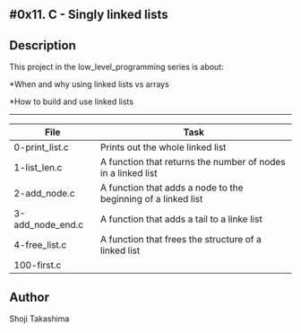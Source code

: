#0x11. C - Singly linked lists
---
## Description

This project in the low_level_programming series is about:

*When and why using linked lists vs arrays

*How to build and use linked lists

---
File|Task
---|---
0-print_list.c | Prints out the whole linked list
1-list_len.c | A function that returns the number of nodes in a linked list
2-add_node.c | A function that adds a node to the beginning of a linked list
3-add_node_end.c | A function that adds a tail to a linke list
4-free_list.c | A function that frees the structure of a linked list
100-first.c | 

## Author
 Shoji Takashima
